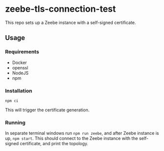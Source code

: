 # zeebe-tls-connection-test

This repo sets up a Zeebe instance with a self-signed certificate.

## Usage

### Requirements

* Docker
* openssl
* NodeJS
* npm

### Installation

```
npm ci
```

This will trigger the certificate generation.

### Running

In separate terminal windows run `npm run zeebe`, and after Zeebe instance is up, `npm start`.
This should connect to the Zeebe instance with the self-signed certificate, and print the topology.
